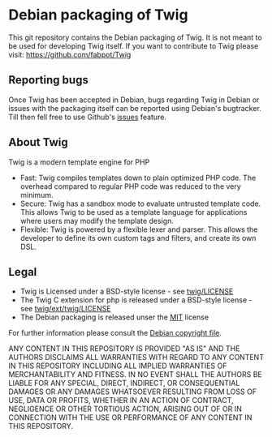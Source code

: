 Debian packaging of Twig
========================

This git repository contains the Debian packaging of Twig. It is not meant
to be used for developing Twig itself. If you want to contribute to Twig
please visit: https://github.com/fabpot/Twig

Reporting bugs
--------------
Once Twig has been accepted in Debian, bugs regarding Twig in Debian or
issues with the packaging itself can be reported using Debian's bugtracker.
Till then fell free to use Github's [issues](https://github.com/ymc/twig-debian/issues) feature.

About Twig
----------
Twig is a modern template engine for PHP
* Fast: Twig compiles templates down to plain optimized PHP code.
   The overhead compared to regular PHP code was reduced to the very minimum.
* Secure: Twig has a sandbox mode to evaluate untrusted template code.
   This allows Twig to be used as a template language for applications where
   users may modify the template design.
* Flexible: Twig is powered by a flexible lexer and parser.
   This allows the developer to define its own custom tags and filters, and
   create its own DSL.

Legal
-----
* Twig is Licensed under a BSD-style license - see [twig/LICENSE](twig/LICENSE)
* The Twig C extension for php is released under a BSD-style license - see [twig/ext/twig/LICENSE](twig/ext/twig/LICENSE)
* The Debian packaging is released unser the [MIT](http://opensource.org/licenses/MIT) license

For further information please consult the [Debian copyright file](twig/debian/copyright).

ANY CONTENT IN THIS REPOSITORY IS PROVIDED "AS IS" AND THE AUTHORS DISCLAIMS
ALL WARRANTIES WITH REGARD TO ANY CONTENT IN THIS REPOSITORY INCLUDING ALL
IMPLIED WARRANTIES OF MERCHANTABILITY AND FITNESS. IN NO EVENT SHALL THE
AUTHORS BE LIABLE FOR ANY SPECIAL, DIRECT, INDIRECT, OR CONSEQUENTIAL DAMAGES
OR ANY DAMAGES WHATSOEVER RESULTING FROM LOSS OF USE, DATA OR PROFITS, WHETHER
IN AN ACTION OF CONTRACT, NEGLIGENCE OR OTHER TORTIOUS ACTION, ARISING OUT OF
OR IN CONNECTION WITH THE USE OR PERFORMANCE OF ANY CONTENT IN THIS REPOSITORY.
